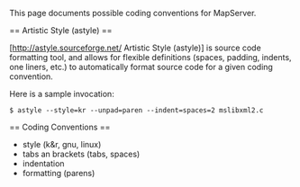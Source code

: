 This page documents possible coding conventions for MapServer.                                                                                                                                                                              
                                                                                                                                                                                                                                            
== Artistic Style (astyle) ==                                                                                                                                                                                                               
                                                                                                                                                                                                                                            
[http://astyle.sourceforge.net/ Artistic Style (astyle)] is source code formatting tool, and allows for flexible definitions (spaces, padding, indents, one liners, etc.) to automatically format source code for a given coding convention.
                                                                                                                                                                                                                                            
Here is a sample invocation:                                                                                                                                                                                                                
                                                                                                                                                                                                                                            

```                                                                                                                                                                                                                                         
$ astyle --style=kr --unpad=paren --indent=spaces=2 mslibxml2.c                                                                                                                                                                             
```                                                                                                                                                                                                                                         
                                                                                                                                                                                                                                            
== Coding Conventions ==                                                                                                                                                                                                                    
                                                                                                                                                                                                                                            
 * style (k&r, gnu, linux)                                                                                                                                                                                                                  
 * tabs an brackets (tabs, spaces)                                                                                                                                                                                                          
 * indentation                                                                                                                                                                                                                              
 * formatting (parens)                                                                                                                                                                                                                      
                                                                                                                                                                                                                                            

